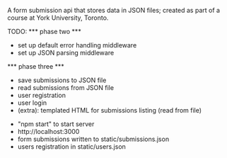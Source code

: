 A form submission api that stores data in JSON files; created as part of a course at York University, Toronto.

TODO:
*** phase two ***
* set up default error handling middleware
* set up JSON parsing middleware

*** phase three ***
* save submissions to JSON file
* read submissions from JSON file
* user registration
* user login
* (extra): templated HTML for submissions listing (read from file)

- "npm start" to start server
- http://localhost:3000
- form submissions written to static/submissions.json
- users registration in static/users.json